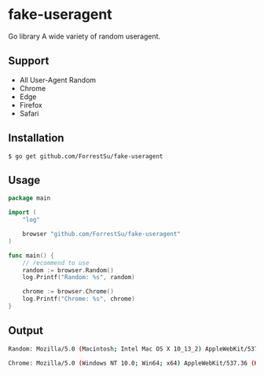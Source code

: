 # fake-useragent

Go library A wide variety of random useragent.

## Support

- All User-Agent Random
- Chrome
- Edge
- Firefox
- Safari

## Installation

```
$ go get github.com/ForrestSu/fake-useragent
```

## Usage

``` go
package main

import (
	"log"

	browser "github.com/ForrestSu/fake-useragent"
)

func main() {
	// recommend to use
	random := browser.Random()
	log.Printf("Random: %s", random)

	chrome := browser.Chrome()
	log.Printf("Chrome: %s", chrome)
}
```

## Output

``` sh
Random: Mozilla/5.0 (Macintosh; Intel Mac OS X 10_13_2) AppleWebKit/537.36 (KHTML, like Gecko) Chrome/63.0.3239.132 Safari/537.36

Chrome: Mozilla/5.0 (Windows NT 10.0; Win64; x64) AppleWebKit/537.36 (KHTML, like Gecko) Chrome/60.0.3112.113 Safari/537.36
```
